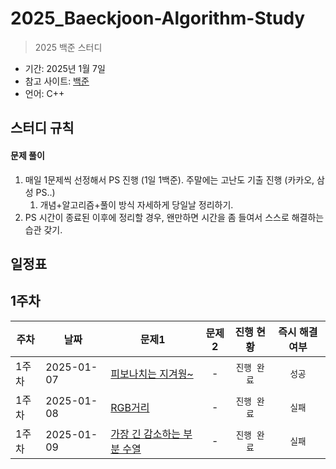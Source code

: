 # 2025_Baeckjoon-Algorithm-Study
> 2025 백준 스터디

- 기간: 2025년 1월 7일
- 참고 사이트: [백준](https://www.acmicpc.net/)
- 언어: C++

## 스터디 규칙 

#### 문제 풀이

1. 매일 1문제씩 선정해서 PS 진행 (1일 1백준). 주말에는 고난도 기출 진행 (카카오, 삼성 PS..)
   1. 개념+알고리즘+풀이 방식 자세하게 당일날 정리하기. 
2. PS 시간이 종료된 이후에 정리할 경우, 왠만하면 시간을 좀 들여서 스스로 해결하는 습관 갖기.

  
## 일정표

<h2>1주차</h2>

| 주차 | 날짜 | 문제1 | 문제2 | 진행 현황 | 즉시 해결 여부 |
| ---- | ------ | ---- | :-------------: | :-------------: | :-------------: |
| 1주차 | 2025-01-07 | [피보나치는 지겨웡~](https://www.acmicpc.net/problem/17175) | - | `진행 완료` |  `성공` |
| 1주차 | 2025-01-08 | [RGB거리](https://www.acmicpc.net/problem/17175) | - | `진행 완료` |  `실패` |
| 1주차 | 2025-01-09 | [가장 긴 감소하는 부분 수열 ](https://www.acmicpc.net/problem/11722) | - | `진행 완료` |  `실패` |

